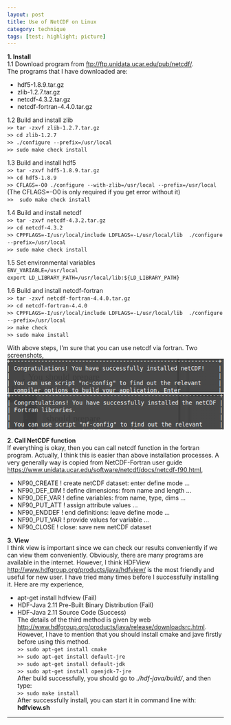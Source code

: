 ```yaml
---
layout: post
title: Use of NetCDF on Linux
category: technique
tags: [test; highlight; picture]
---
```

**1. Install**  
1.1 Download program from <ftp://ftp.unidata.ucar.edu/pub/netcdf/>.  
The programs that I have downloaded are: 

* hdf5-1.8.9.tar.gz
* zlib-1.2.7.tar.gz
* netcdf-4.3.2.tar.gz
* netcdf-fortran-4.4.0.tar.gz

1.2 Build and install zlib  
`>> tar -zxvf zlib-1.2.7.tar.gz`  
`>> cd zlib-1.2.7`   
`>> ./configure --prefix=/usr/local`  
`>> sudo make check install`  

1.3 Build and install hdf5  
`>> tar -zxvf hdf5-1.8.9.tar.gz`  
`>> cd hdf5-1.8.9`  
`>> CFLAGS=-O0 ./configure --with-zlib=/usr/local --prefix=/usr/local`
(The CFLAGS=-O0 is only required if you get error without it)   
`>>  sudo make check install`

1.4 Build and install netcdf  
`>> tar -zxvf netcdf-4.3.2.tar.gz`   
`>> cd netcdf-4.3.2`   
`>> CPPFLAGS=-I/usr/local/include LDFLAGS=-L/usr/local/lib 
./configure --prefix=/usr/local`   
`>> sudo make check install`

1.5 Set environmental variables   
`ENV_VARIABLE=/usr/local`  
`export LD_LIBRARY_PATH=/usr/local/lib:${LD_LIBRARY_PATH}`

1.6 Build and install netcdf-fortran  
`>> tar -zxvf netcdf-fortran-4.4.0.tar.gz`   
`>> cd netcdf-fortran-4.4.0`   
`>> CPPFLAGS=-I/usr/local/include LDFLAGS=-L/usr/local/lib 
./configure --prefix=/usr/local`   
`>> make check`   
`>> sudo make install`  

With above steps, I'm sure that you can use netcdf via fortran.
Two screenshots,
![Screenshot for netCDF](/images/netcdf.png)
![Screenshot for netCDF-Fortran](/images/netcdf-fortran.png)

**2. Call NetCDF function**   
If everything is okay, then you can call netcdf function in the fortran 
program. Actually, I think this is easier than above installation processes.
A very generally way is copied from NetCDF-Fortran user guide 
<https://www.unidata.ucar.edu/software/netcdf/docs/netcdf-f90.html>,   
* NF90_CREATE ! create netCDF dataset: enter define mode ...  
* NF90_DEF_DIM ! define dimensions: from name and length ...  
* NF90_DEF_VAR ! define variables: from name, type, dims ...  
* NF90_PUT_ATT ! assign attribute values ...  
* NF90_ENDDEF ! end definitions: leave define mode ...  
* NF90_PUT_VAR ! provide values for variable ...   
* NF90_CLOSE ! close: save new netCDF dataset   

**3. View**  
I think view is important since we can check our results conveniently 
if we can view them conveniently. Obviously, there are many programs 
are available in the internet. However, I think HDFView 
<http://www.hdfgroup.org/products/java/hdfview/>
is the most friendly and useful for new user. I have tried many times
before I successfully installing it. Here are my experience,  
* apt-get install hdfview (Fail)  
* HDF-Java 2.11 Pre-Built Binary Distribution (Fail)   
* HDF-Java 2.11 Source Code (Success)   
The details of the third method is given by web 
<http://www.hdfgroup.org/products/java/release/downloadsrc.html>.
However, I have to mention that you should install cmake and jave 
firstly before using this method.   
`>> sudo apt-get install cmake`   
`>> sudo apt-get install default-jre`   
`>> sudo apt-get install default-jdk`   
`>> sudo apt-get install openjdk-7-jre`   
After build successfully, you should go to *./hdf-java/build/*,
and then type:  
`>> sudo make install`   
After successfully install, you can start it in command 
line with: **hdfview.sh**

---

